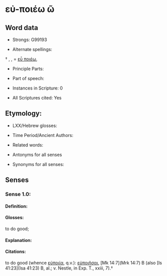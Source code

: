 # εὐ-ποιέω ῶ

<!-- Status: S2=NeedsEdits -->
<!-- Lexica used for edits:   -->

## Word data

* Strongs: G99193

* Alternate spellings:

† , ,  = [εὖ ποιέω](), 

* Principle Parts: 


* Part of speech: 


* Instances in Scripture: 0

* All Scriptures cited: Yes

## Etymology: 


* LXX/Hebrew glosses: 


* Time Period/Ancient Authors: 


* Related words: 

* Antonyms for all senses

* Synonyms for all senses: 


## Senses 


### Sense  1.0: 

#### Definition: 

#### Glosses: 

to do good; 

#### Explanation: 


#### Citations: 

to do good (whence [εὐποιία](), q.v.): [εὐποιῆσαι](), [Mk 14:7](Mrk 14:7) B (also [Is 41:23](Isa 41:23) B, al.; v. Nestle, in Exp. T., xxiii, 7).†
